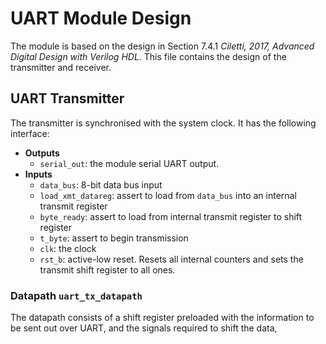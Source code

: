 # UART Module Design

The module is based on the design in Section 7.4.1 *Ciletti, 2017, Advanced Digital Design with Verilog HDL*. This file contains the design of the transmitter and receiver.

## UART Transmitter

The transmitter is synchronised with the system clock. It has the following interface:

* **Outputs**
  * `serial_out`: the module serial UART output. 
* **Inputs**
  * `data_bus`: 8-bit data bus input
  * `load_xmt_datareg`: assert to load from `data_bus` into an internal transmit register
  * `byte_ready`: assert to load from internal transmit register to shift register
  * `t_byte`: assert to begin transmission
  * `clk`: the clock
  * `rst_b`: active-low reset. Resets all internal counters and sets the transmit shift register to all ones. 

### Datapath `uart_tx_datapath`

The datapath consists of a shift register preloaded with the information to be sent out over UART, and the signals required to shift the data, 


